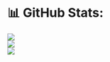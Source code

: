 # 📊 GitHub Stats:
![](https://github-readme-stats.vercel.app/api?username=punyathma&theme=dark&hide_border=false&include_all_commits=false&count_private=false)<br/>
![](https://github-readme-streak-stats.herokuapp.com/?user=punyathma&theme=dark&hide_border=false)<br/>
![](https://github-readme-stats.vercel.app/api/top-langs/?username=punyathma&theme=dark&hide_border=false&include_all_commits=false&count_private=false&layout=compact)
